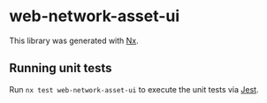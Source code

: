 # web-network-asset-ui

This library was generated with [Nx](https://nx.dev).

## Running unit tests

Run `nx test web-network-asset-ui` to execute the unit tests via [Jest](https://jestjs.io).
